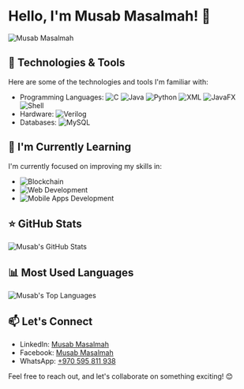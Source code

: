 # Hello, I'm Musab Masalmah! 👋

![Musab Masalmah](https://github.com/YourGitHubUsername/YourRepositoryName/raw/main/path/to/your/photo.jpg)


## 🔧 Technologies & Tools

Here are some of the technologies and tools I'm familiar with:

- Programming Languages: 
  ![C](https://img.shields.io/badge/C-00599C?style=for-the-badge&logo=c&logoColor=white)
  ![Java](https://img.shields.io/badge/Java-ED8B00?style=for-the-badge&logo=java&logoColor=white)
  ![Python](https://img.shields.io/badge/Python-3776AB?style=for-the-badge&logo=python&logoColor=white)
  ![XML](https://img.shields.io/badge/XML-555555?style=for-the-badge&logo=xml&logoColor=white)
  ![JavaFX](https://img.shields.io/badge/JavaFX-007396?style=for-the-badge&logo=java&logoColor=white)
  ![Shell](https://img.shields.io/badge/Shell_Script-121D33?style=for-the-badge&logo=gnu-bash&logoColor=white)
- Hardware: 
  ![Verilog](https://img.shields.io/badge/Verilog-4285F4?style=for-the-badge&logoColor=white)
- Databases: 
  ![MySQL](https://img.shields.io/badge/MySQL-00000F?style=for-the-badge&logo=mysql&logoColor=white)

## 🌱 I'm Currently Learning

I'm currently focused on improving my skills in:

- ![Blockchain](https://img.shields.io/badge/Blockchain-121D33?style=for-the-badge&logo=blockchain-dot-com&logoColor=white) 
- ![Web Development](https://img.shields.io/badge/Web_Development-0078D4?style=for-the-badge&logo=html5&logoColor=white)
- ![Mobile Apps Development](https://img.shields.io/badge/Mobile_Apps_Development-3DDC84?style=for-the-badge&logo=react&logoColor=white)

## ⭐️ GitHub Stats

![Musab's GitHub Stats](https://github-readme-stats.vercel.app/api?username=MusabMasalmah&show_icons=true&theme=radical)

## 📊 Most Used Languages

![Musab's Top Languages](https://github-readme-stats.vercel.app/api/top-langs/?username=MusabMasalmah&layout=compact&theme=radical)

## 📫 Let's Connect

- LinkedIn: [Musab Masalmah](https://www.linkedin.com/in/musab-masalmah-b992042b8)
- Facebook: [Musab Masalmah](https://www.facebook.com/profile.php?id=100006919663051&mibextid=kFxxJD)
- WhatsApp: [+970 595 811 938](tel:+970595811938)

Feel free to reach out, and let's collaborate on something exciting! 😊
